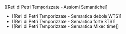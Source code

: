 [[Reti di Petri Temporizzate - Assiomi Semantiche]]
- [[Reti di Petri Temporizzate - Semantica debole WTS]]
- [[Reti di Petri Temporizzate - Semantica forte STS]]
- [[Reti di Petri Temporizzate - Semantica Mixed time]]